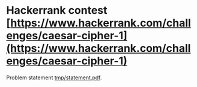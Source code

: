# Hackerrank contest [https://www.hackerrank.com/challenges/caesar-cipher-1](https://www.hackerrank.com/challenges/caesar-cipher-1)

Problem statement [tmp/statement.pdf](tmp/statement.pdf).

